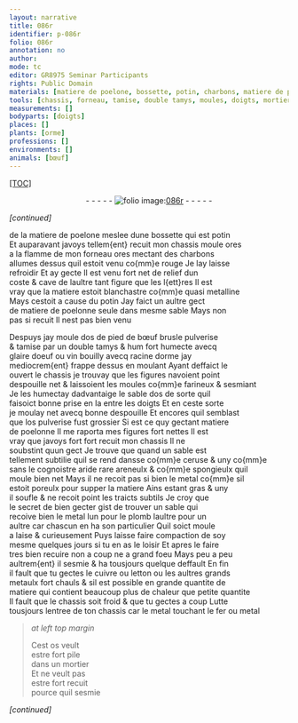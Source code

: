```yaml
---
layout: narrative
title: 086r
identifier: p-086r
folio: 086r
annotation: no
author:
mode: tc
editor: GR8975 Seminar Participants
rights: Public Domain
materials: [matiere de poelone, bossette, potin, charbons, matiere de poelonne, os de pied de bœuf brusle pulverise, glaire doeuf, vin bouilly avecq racine dorme, sable dos, os pulverise, ceruse, areneulx, metal, plomb, cuivre, letton, grands metaulx, Lutte, fer, os]
tools: [chassis, forneau, tamise, double tamys, moules, doigts, mortier]
measurements: []
bodyparts: [doigts]
places: []
plants: [orme]
professions: []
environments: []
animals: [bœuf]
---
```


<p><a href="{{ site.baseurl }}/diplomatic/">[TOC]</a></p><div class="folio" align="center">- - - - - <a href="http://gallica.bnf.fr/ark:/12148/btv1b10500001g/f177.image" target="_blank"><img src="https://cu-mkp.github.io/2017-workshop-edition/assets/photo-icon.png" alt="folio image: " style="display:inline-block; margin-bottom:-3px;"/>086r</a> - - - - - </div>  
 
*[continued]*
  
de la <span class="m">matiere de poelone</span> meslee dune <span class="m">bossette</span> qui est <span class="m">potin</span><br/> Et auparavant javoys tellem{ent} recuit mon <span class="tl">chassis</span> moule ores<br/> a la flamme de mon <span class="tl">forneau</span> ores mectant des <span class="m">charbons</span><br/> allumes dessus quil estoit venu co{mm}e rouge Je lay laisse<br/> refroidir Et ay gecte Il est venu fort net de relief dun<br/> coste & cave de laultre tant figure que les l{ett}res Il est<br/> vray que la matiere estoit blanchastre co{mm}e quasi metalline<br/> Mays cestoit a cause du <span class="m">potin</span> Jay faict un aultre gect<br/> de <span class="m">matiere de poelonne</span> seule dans mesme sable Mays non<br/> pas si recuit Il nest pas bien venu
 
Despuys jay moule d<span class="m">os de pied de <span class="al">bœuf</span> brusle pulverise</span><br/> & <span class="tl">tamise</span> par un <span class="tl">double tamys</span> & <span class="del">hum</span> <span class="del">fort</span> humecte avecq<br/> <span class="m">glaire doeuf</span> ou <span class="m">vin bouilly avecq racine d<span class="pa">orme</span></span> jay<br/> mediocrem{ent} frappe dessus en moulant Ayant <span class="del">deffaict le</span><br/> ouvert le <span class="tl">chassis</span> je trouvay que les figures navoient point<br/> despouille net & laissoient les <span class="tl">moules</span> co{mm}e farineux & sesmiant<br/> Je <span class="del">les</span> humectay dadvantaige le <span class="m">sable dos</span> de sorte quil<br/> faisoict bonne prise <span class="del">en la</span> entre les <span class="tl"><span class="bp">doigts</span></span> Et en ceste sorte<br/> je moulay net avecq bonne despouille Et encores quil semblast<br/> que l<span class="m">os pulverise</span> fust grossier Si est ce quy gectant <span class="m">matiere<br/> de poelonne</span> Il me raporta mes figures fort nettes Il est<br/> vray que javoys fort fort recuit mon <span class="tl">chassis</span> Il ne<br/> soubstint quun gect Je trouve que quand un sable est<br/> tellement subtilie quil se rend dansse co{mm}e <span class="m">ceruse</span> & uny <span class="del">co{mm}e</span><br/> sans le cognoistre aride rare <span class="m">areneulx</span> & co{mm}e spongieulx quil<br/> moule bien net Mays il ne recoit pas si bien le <span class="m">metal</span> co{mm}e sil<br/> estoit poreulx pour supper la matiere Ains estant gras & uny<br/> il soufle & ne recoit point les traicts subtils Je croy que<br/> le secret de bien gecter gist de trouver un sable qui<br/> recoive bien le <span class="m">metal</span> lun pour le <span class="m">plomb</span> laultre pour un<br/> aultre car chascun en ha son particulier Quil soict moule<br/> a laise & curieusement Puys laisse faire compaction de soy<br/> mesme quelques jours si tu en as le loisir Et apres le faire<br/> tres bien recuire non a coup ne a grand foeu Mays peu a peu<br/> aultrem{ent} il sesmie & ha tousjours quelque deffault En fin<br/> il fault que tu gectes le <span class="m">cuivre</span> ou <span class="m">letton</span> ou les aultres <span class="m">grands<br/> metaulx</span> fort chauls & sil est possible en grande quantite de<br/> matiere qui contient beaucoup plus de chaleur que petite quantite<br/> Il fault que le <span class="tl">chassis</span> soit froid & que tu gectes a coup <span class="m">Lutte</span><br/> tousjours lentree de ton <span class="tl">chassis</span> car le <span class="m">metal</span> touchant le <span class="m">fer</span> ou <span class="m">metal</span>
 
> *at left top margin*
> 
> 
>   Cest <span class="m">os</span> veult<br/> estre fort pile<br/> dans un <span class="tl">mortier</span><br/> Et ne veult pas<br/> estre fort recuit<br/> pource quil sesmie
 
*[continued]*
 
